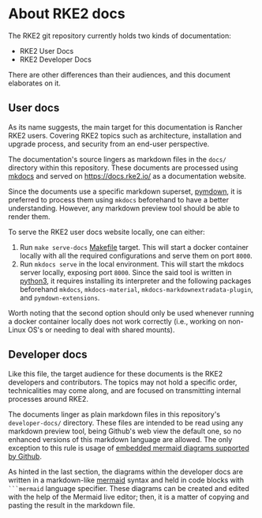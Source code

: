 # About RKE2 docs

The RKE2 git repository currently holds two kinds of documentation:

- RKE2 User Docs
- RKE2 Developer Docs

There are other differences than their audiences, and this document elaborates on it.

## User docs

As its name suggests, the main target for this documentation is Rancher RKE2 users. Covering RKE2 topics such as architecture, installation and upgrade process, and security from an end-user perspective.

The documentation's source lingers as markdown files in the `docs/` directory within this repository. These documents are processed using [mkdocs](https://www.mkdocs.org/) and served on <https://docs.rke2.io/> as a documentation website.

Since the documents use a specific markdown superset, [pymdown](https://facelessuser.github.io/pymdown-extensions/), it is preferred to process them using `mkdocs` beforehand to have a better understanding. However, any markdown preview tool should be able to render them.

To serve the RKE2 user docs website locally, one can either:

1. Run `make serve-docs` [Makefile](../Makefile) target. This will start a docker container locally with all the required configurations and serve them on port `8000`.
2. Run `mkdocs serve` in the local environment. This will start the mkdocs server locally, exposing port `8000`. Since the said tool is written in [python3](https://www.python.org/), it requires installing its interpreter and the following packages beforehand `mkdocs`, `mkdocs-material`,  `mkdocs-markdownextradata-plugin`, and `pymdown-extensions`.

Worth noting that the second option should only be used whenever running a docker container locally does not work correctly (i.e., working on non-Linux OS's or needing to deal with shared mounts).

## Developer docs

Like this file, the target audience for these documents is the RKE2 developers and contributors. The topics may not hold a specific order, technicalities may come along, and are focused on transmitting internal processes around RKE2.

The documents linger as plain markdown files in this repository's `developer-docs/` directory. These files are intended to be read using any markdown preview tool, being Github's web view the default one, so no enhanced versions of this markdown language are allowed. The only exception to this rule is usage of [embedded mermaid diagrams supported by Github](https://github.blog/2022-02-14-include-diagrams-markdown-files-mermaid/).

As hinted in the last section, the diagrams within the developer docs are written in a markdown-like [mermaid](https://mermaidjs.github.io/) syntax and held in code blocks with <code>```mermaid</code> language specifier. These diagrams can be created and edited with the help of the Mermaid live editor; then, it is a matter of copying and pasting the result in the markdown file.
